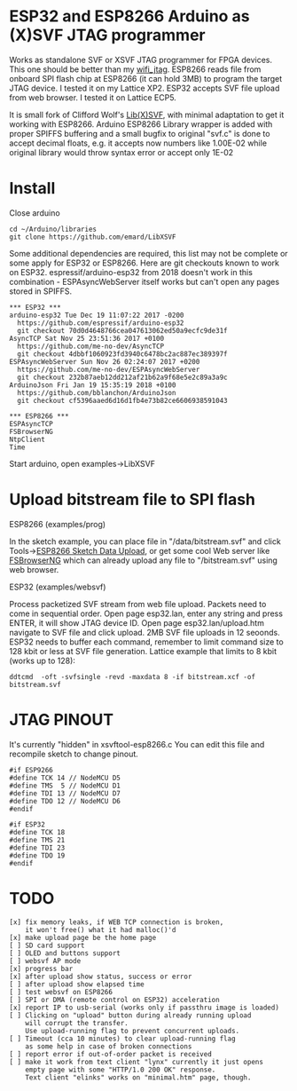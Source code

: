 # ESP32 and ESP8266 Arduino as (X)SVF JTAG programmer

Works as standalone SVF or XSVF JTAG programmer
for FPGA devices. This one should be better than my 
[wifi_jtag](https://github.com/emard/wifi_jtag). 
ESP8266 reads file from onboard SPI flash chip at ESP8266
(it can hold 3MB) to program the target JTAG device.
I tested it on my Lattice XP2.
ESP32 accepts SVF file upload from web browser.
I tested it on Lattice ECP5.

It is small fork of Clifford Wolf's [Lib(X)SVF](http://www.clifford.at/libxsvf/),
with minimal adaptation to get it working with ESP8266.
Arduino ESP8266 Library wrapper is added with proper SPIFFS
buffering and a small bugfix to original "svf.c" is done
to accept decimal floats, e.g. it accepts now numbers
like 1.00E-02 while original library would throw syntax error or
accept only 1E-02

# Install

Close arduino

    cd ~/Arduino/libraries
    git clone https://github.com/emard/LibXSVF

Some additional dependencies are required, this list may not 
be complete or some apply for ESP32 or ESP8266. Here are
git checkouts known to work on ESP32. espressif/arduino-esp32
from 2018 doesn't work in this combination - ESPAsyncWebServer
itself works but can't open any pages stored in SPIFFS.

    *** ESP32 ***
    arduino-esp32 Tue Dec 19 11:07:22 2017 -0200
      https://github.com/espressif/arduino-esp32
      git checkout 70d0d4648766cea047613062ed50a9ecfc9de31f
    AsyncTCP Sat Nov 25 23:51:36 2017 +0100
      https://github.com/me-no-dev/AsyncTCP
      git checkout 4dbbf1060923fd3940c6478bc2ac887ec389397f
    ESPAsyncWebServer Sun Nov 26 02:24:07 2017 +0200
      https://github.com/me-no-dev/ESPAsyncWebServer
      git checkout 232b87aeb12dd212af21b62a9f68e5e2c89a3a9c
    ArduinoJson Fri Jan 19 15:35:19 2018 +0100
      https://github.com/bblanchon/ArduinoJson
      git checkout cf5396aaed6d16d1fb4e73b82ce6606938591043

    *** ESP8266 ***
    ESPAsyncTCP
    FSBrowserNG
    NtpClient
    Time

Start arduino, open examples->LibXSVF

# Upload bitstream file to SPI flash

ESP8266 (examples/prog)

In the sketch example, you can place file in 
"/data/bitstream.svf" and click 
Tools->[ESP8266 Sketch Data Upload](https://github.com/esp8266/arduino-esp8266fs-plugin),
or get some cool Web server like [FSBrowserNG](https://github.com/gmag11/FSBrowserNG) which can already
upload any file to "/bitstream.svf" using web browser.

ESP32 (examples/websvf)

Process packetized SVF stream from web file upload.
Packets need to come in sequential order.
Open page esp32.lan, enter any string and press
ENTER, it will show JTAG device ID.
Open page esp32.lan/upload.htm
navigate to SVF file and click upload. 2MB SVF file
uploads in 12 seoonds.
ESP32 needs to buffer each command, remember to
limit command size to 128 kbit or less at SVF file generation.
Lattice example that limits to 8 kbit (works up to 128):

    ddtcmd  -oft -svfsingle -revd -maxdata 8 -if bitstream.xcf -of bitstream.svf

# JTAG PINOUT

It's currently "hidden" in xsvftool-esp8266.c
You can edit this file and recompile sketch 
to change pinout.

    #if ESP9266
    #define TCK 14 // NodeMCU D5
    #define TMS  5 // NodeMCU D1
    #define TDI 13 // NodeMCU D7
    #define TDO 12 // NodeMCU D6
    #endif

    #if ESP32
    #define TCK 18
    #define TMS 21
    #define TDI 23
    #define TDO 19
    #endif

# TODO

    [x] fix memory leaks, if WEB TCP connection is broken,
        it won't free() what it had malloc()'d
    [x] make upload page be the home page
    [ ] SD card support
    [ ] OLED and buttons support
    [ ] websvf AP mode
    [x] progress bar
    [x] after upload show status, success or error
    [ ] after upload show elapsed time
    [ ] test websvf on ESP8266
    [ ] SPI or DMA (remote control on ESP32) acceleration
    [x] report IP to usb-serial (works only if passthru image is loaded)
    [ ] Clicking on "upload" button during already running upload
        will corrupt the transfer.
        Use upload-running flag to prevent concurrent uploads.
    [ ] Timeout (cca 10 minutes) to clear upload-running flag
        as some help in case of broken connections
    [ ] report error if out-of-order packet is received
    [ ] make it work from text client "lynx" currently it just opens
        empty page with some "HTTP/1.0 200 OK" response.
        Text client "elinks" works on "minimal.htm" page, though.

